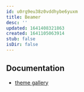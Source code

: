 ```yaml
---
id: u0rg9eu38z0vddhybe6yuxm
title: Beamer
desc: ''
updated: 1641408321863
created: 1641105063914
stub: false
isDir: false
---
```



## Documentation

- [theme gallery](http://deic.uab.es/~iblanes/beamer_gallery/index_by_theme.html)
